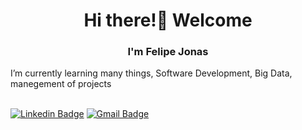 <h1 align="center">Hi there!👋 Welcome</h1>
<h3 align="center">I'm Felipe Jonas</h3>

I’m currently learning many things, Software Development, Big Data, manegement of projects</p>
<br>
[![Linkedin Badge](https://img.shields.io/badge/-LinkedIn-blue?style=flat-square&logo=Linkedin&logoColor=white&link=https://www.linkedin.com/in/felipejonas/)](https://www.linkedin.com/in/felipejonas/)
[![Gmail Badge](https://img.shields.io/badge/-Gmail-c14438?style=flat-square&logo=Gmail&logoColor=white)](mailto:felipenjonas@gmail.com)

<!--
**felipenjonas/felipenjonas** is a ✨ _special_ ✨ repository because its `README.md` (this file) appears on your GitHub profile.

Here are some ideas to get you started:

- 🔭 I’m currently working on ...
- 🌱 I’m currently learning ...
- 👯 I’m looking to collaborate on ...
- 🤔 I’m looking for help with ...
- 💬 Ask me about ...
- 📫 How to reach me: ...
- 😄 Pronouns: ...
- ⚡ Fun fact: ...
-->



